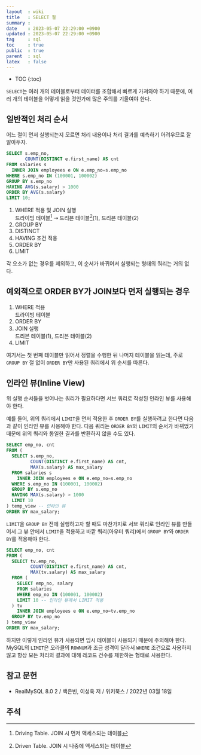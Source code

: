 ```yaml
---
layout  : wiki
title   : SELECT 절
summary : 
date    : 2023-05-07 22:29:00 +0900
updated : 2023-05-07 22:29:00 +0900
tag     : sql
toc     : true
public  : true
parent  : sql
latex   : false
---
```


* TOC
{:toc}

`SELECT`는 여러 개의 테이블로부터 데이터를 조합해서 빠르게 가져와야 하기 때문에, 여러 개의 테이블을 어떻게 읽을 것인가에 많은 주의를 기울여야 한다.

## 일반적인 처리 순서
어느 절이 먼저 실행되는지 모르면 처리 내용이나 처리 결과를 예측하기 어려우므로 잘 알아두자.

```sql
SELECT s.emp_no,
       COUNT(DISTINCT e.first_name) AS cnt
FROM salaries s
  INNER JOIN employees e ON e.emp_no=s.emp_no
WHERE s.emp_no IN (100001, 100002)
GROUP BY s.emp_no
HAVING AVG(s.salary) > 1000
ORDER BY AVG(s.salary)
LIMIT 10;
```

1. WHERE 적용 및 JOIN 실행  
  드라이빙 테이블[^1] ⇢ 드리븐 테이블[^2](1), 드리븐 테이블(2)
2. GROUP BY
3. DISTINCT
4. HAVING 조건 적용
5. ORDER BY
6. LIMIT

각 요소가 없는 경우를 제외하고, 이 순서가 바뀌어서 실행되는 형태의 쿼리는 거의 없다.

## 예외적으로 ORDER BY가 JOIN보다 먼저 실행되는 경우
1. WHERE 적용  
  드라이빙 테이블
2. ORDER BY
3. JOIN 실행  
  드리븐 테이블(1), 드리븐 테이블(2)
4. LIMIT

여기서는 첫 번째 테이블만 읽어서 정렬을 수행한 뒤 나머지 테이블을 읽는데, 주로 `GROUP BY` 절 없이 `ORDER BY`만 사용된 쿼리에서 위 순서를 따른다.

## 인라인 뷰(Inline View)
위 실행 순서들을 벗어나는 쿼리가 필요하다면 서브 쿼리로 작성된 인라인 뷰를 사용해야 한다.

예를 들어, 위의 쿼리에서 `LIMIT`을 먼저 적용한 후 `ORDER BY`를 실행하려고 한다면 다음과 같이 인라인 뷰를 사용해야 한다. 다음 쿼리는 `ORDER BY`와 `LIMIT`의 순서가 바뀌었기 때문에 위의 쿼리와 동일한 결과를 반환하지 않을 수도 있다.

```sql
SELECT emp_no, cnt
FROM (
  SELECT s.emp_no,
         COUNT(DISTINCT e.first_name) AS cnt,
         MAX(s.salary) AS max_salary
  FROM salaries s
    INNER JOIN employees e ON e.emp_no=s.emp_no
  WHERE s.emp_no IN (100001, 100002)
  GROUP BY s.emp_no
  HAVING MAX(s.salary) > 1000
  LIMIT 10
) temp_view -- 인라인 뷰
ORDER BY max_salary;
```

`LIMIT`을 `GROUP BY` 전에 실행하고자 할 때도 마찬가지로 서브 쿼리로 인라인 뷰를 만들어서 그 뷰 안에서 `LIMIT`을 적용하고 바깥 쿼리(아우터 쿼리)에서 `GROUP BY`와 `ORDER BY`를 적용해야 한다.

```sql
SELECT emp_no, cnt
FROM (
  SELECT tv.emp_no,
         COUNT(DISTINCT e.first_name) AS cnt,
         MAX(tv.salary) AS max_salary
  FROM (
    SELECT emp_no, salary
    FROM salaries
    WHERE emp_no IN (100001, 100002)
    LIMIT 10 -- 인라인 뷰에서 LIMIT 적용
  ) tv
    INNER JOIN employees e ON e.emp_no=tv.emp_no
  GROUP BY tv.emp_no
) temp_view
ORDER BY max_salary;
```

하지만 이렇게 인라인 뷰가 사용되면 임시 테이블이 사용되기 때문에 주의해야 한다.  
MySQL의 `LIMIT`은 오라클의 `ROWNUM`과 조금 성격이 달라서 `WHERE` 조건으로 사용하지 않고 항상 모든 처리의 결과에 대해 레코드 건수를 제한하는 형태로 사용한다.

## 참고 문헌
- RealMySQL 8.0 2 / 백은빈, 이성욱 저 / 위키북스 / 2022년 03월 18일

## 주석
[^1]: Driving Table. JOIN 시 먼저 액세스되는 테이블
[^2]: Driven Table. JOIN 시 나중에 액세스되는 테이블
